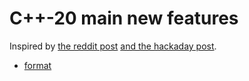 # C++-20 main new features

Inspired by [the reddit post](https://www.reddit.com/r/cpp/comments/cfk9de/201907_cologne_iso_c_committee_trip_report_the/) [and the hackaday post](https://hackaday.com/2019/07/30/c20-is-feature-complete-heres-what-changes-are-coming/).

* [format](https://en.cppreference.com/w/cpp/utility/format)

